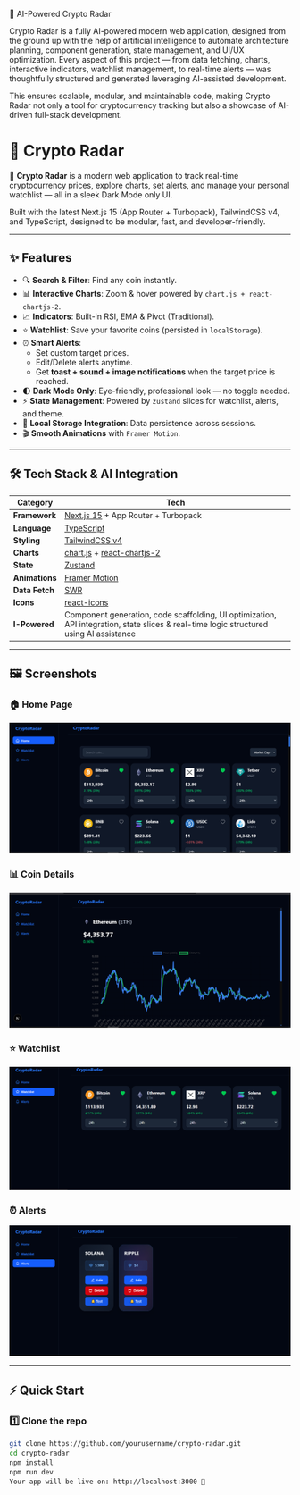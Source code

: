 🤖 AI-Powered Crypto Radar

Crypto Radar is a fully AI-powered modern web application, designed from the ground up with the help of artificial intelligence to automate architecture planning, component generation, state management, and UI/UX optimization. Every aspect of this project — from data fetching, charts, interactive indicators, watchlist management, to real-time alerts — was thoughtfully structured and generated leveraging AI-assisted development.

This ensures scalable, modular, and maintainable code, making Crypto Radar not only a tool for cryptocurrency tracking but also a showcase of AI-driven full-stack development.

# 🚀 Crypto Radar  

🔎 **Crypto Radar** is a modern web application to track real-time cryptocurrency prices, explore charts, set alerts, and manage your personal watchlist — all in a sleek Dark Mode only UI.

Built with the latest Next.js 15 (App Router + Turbopack), TailwindCSS v4, and TypeScript, designed to be modular, fast, and developer-friendly.

---

## ✨ Features

- 🔍 **Search & Filter**: Find any coin instantly.  
- 📊 **Interactive Charts**: Zoom & hover powered by `chart.js + react-chartjs-2`.  
- 📈 **Indicators**: Built-in RSI, EMA & Pivot (Traditional).  
- ⭐ **Watchlist**: Save your favorite coins (persisted in `localStorage`).  
- ⏰ **Smart Alerts**:  
  - Set custom target prices.  
  - Edit/Delete alerts anytime.  
  - Get **toast + sound + image notifications** when the target price is reached.  
- 🌓 **Dark Mode Only**: Eye-friendly, professional look — no toggle needed.  
- ⚡ **State Management**: Powered by `zustand` slices for watchlist, alerts, and theme.  
- 💾 **Local Storage Integration**: Data persistence across sessions.  
- 🎬 **Smooth Animations** with `Framer Motion`.  

---

## 🛠️ Tech Stack & AI Integration

| Category        | Tech                                                                 |
|-----------------|----------------------------------------------------------------------|
| **Framework**   | [Next.js 15](https://nextjs.org/) + App Router + Turbopack           |
| **Language**    | [TypeScript](https://www.typescriptlang.org/)                        |
| **Styling**     | [TailwindCSS v4](https://tailwindcss.com/)                           |
| **Charts**      | [chart.js](https://www.chartjs.org/) + [react-chartjs-2](https://react-chartjs-2.js.org/) |
| **State**       | [Zustand](https://zustand-demo.pmnd.rs/)                             |
| **Animations**  | [Framer Motion](https://www.framer.com/motion/)                      |
| **Data Fetch**  | [SWR](https://swr.vercel.app/)                                       |
| **Icons**       | [react-icons](https://react-icons.github.io/react-icons/)            |
| **I-Powered**   | Component generation, code scaffolding, UI optimization, API integration, state slices & real-time logic structured using AI assistance |

---

## 🖼️ Screenshots

### 🏠 Home Page
![Home](./public/screenshots/home.png)

### 📊 Coin Details
![Coin Details](./public/screenshots/coin-details.png)

### ⭐ Watchlist
![Watchlist](./public/screenshots/watchlist.png)

### ⏰ Alerts
![Alerts](./public/screenshots/alerts.png)


---

## ⚡ Quick Start

### 1️⃣ Clone the repo
```bash
git clone https://github.com/yourusername/crypto-radar.git
cd crypto-radar
npm install
npm run dev
Your app will be live on: http://localhost:3000 🚀

